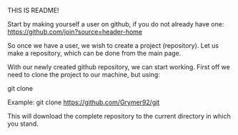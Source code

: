 THIS IS README!

Start by making yourself a user on github, if you do not already have one:
https://github.com/join?source=header-home

So once we have a user, we wish to create a project (repository).
Let us make a repository, which can be done from the main page.

With our newly created github repository, we can start working.
First off we need to clone the project to our machine, but using:

git clone <repo>

Example:
git clone https://github.com/Grymer92/git

This will download the complete repository to the current directory in which you stand.


